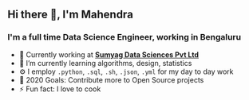 <!--
**Mahendra114027/Mahendra114027** is a ✨ _special_ ✨ repository because its `README.md` (this file) appears on your GitHub profile.

Here are some ideas to get you started:

- 🔭 I’m currently working on ...
- 🌱 I’m currently learning ...
- 👯 I’m looking to collaborate on ...
- 🤔 I’m looking for help with ...
- 💬 Ask me about ...
- 📫 How to reach me: ...
- 😄 Pronouns: ...
- ⚡ Fun fact: ...
-->

## Hi there 👋, I'm Mahendra
### I'm a full time Data Science Engineer, working in Bengaluru

- 🔭 Currently working at **[Sumyag Data Sciences Pvt Ltd][sumyag]**
- 🌱 I’m currently learning algorithms, design, statistics
- ⚙️ I employ `.python`, `.sql`, `.sh`, `.json`, `.yml` for my day to day work
- 🥅 2020 Goals: Contribute more to Open Source projects
- ⚡ Fun fact: I love to cook

<br />

[sumyag]: https://www.sumyag.com/
